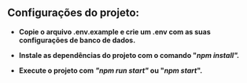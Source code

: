 ## Configurações do projeto:

- **Copie o arquivo .env.example e crie um .env com as suas configurações de banco de dados.**

- **Instale as dependências do projeto com o comando "_npm install"._**

- **Execute o projeto com _"npm run start"_ ou "_npm start_".**